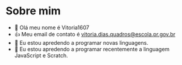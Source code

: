 # Sobre mim
- 👋 Olá meu nome é Vitoria1607
- :+1: Meu email de contato é vitoria.dias.quadros@escola.pr.gov.br
- 👀 Eu estou apredendo a programar novas linguagens.
- 🌱 Eu estou apredendo a programar recentemente a linguagem JavaScript e Scratch.

